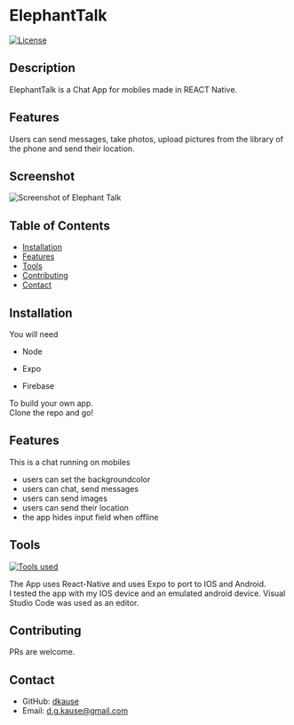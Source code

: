 # ElephantTalk

[![License](https://img.shields.io/badge/license-MIT-blue.svg)](LICENSE)

## Description

ElephantTalk is a Chat App for mobiles made in REACT Native.

## Features

Users can send messages, take photos, upload pictures from the library of the phone and send their location. 

## Screenshot

![Screenshot of Elephant Talk](../images/elephant-chat-png) 

## Table of Contents

- [Installation](#installation)
- [Features](#features)
- [Tools](#tools)
- [Contributing](#contributing)
- [Contact](#contact)

## Installation

You will need

- Node

- Expo

- Firebase

To build your own app.  
Clone the repo and go!

## Features

This is a chat running on mobiles

- users can set the backgroundcolor
- users can chat, send messages
- users can send images
- users can send their location
- the app hides input field when offline

## Tools

[![Tools used](https://skillicons.dev/icons?i=react,firebase,androidstudio,vscode,md,nodejs)](https://skillicons.dev)

The App uses React-Native and uses Expo to port to IOS and Android.  
I tested the app with my IOS device and an emulated android device.
Visual Studio Code was used as an editor.
## Contributing

PRs are welcome.

## Contact

- GitHub: [dkause](https://github.com/dkause)
- Email: <d.g.kause@gmail.com>
